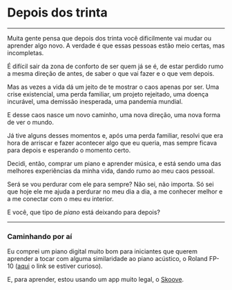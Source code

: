 # Depois dos trinta

---

Muita gente pensa que depois dos trinta você dificilmente vai mudar ou aprender algo novo. A verdade é que essas pessoas estão meio certas, mas incompletas.

É difícil sair da zona de conforto de ser quem já se é, de estar perdido rumo a mesma direção de antes, de saber o que vai fazer e o que vem depois.

Mas as vezes a vida dá um jeito de te mostrar o caos apenas por ser. Uma crise existencial, uma perda familiar, um projeto rejeitado, uma doença incurável, uma demissão inesperada, uma pandemia mundial.

E desse caos nasce um novo caminho, uma nova direção, uma nova forma de ver o mundo.

Já tive alguns desses momentos e, após uma perda familiar, resolvi que era hora de arriscar e fazer acontecer algo que eu queria, mas sempre ficava para depois e esperando o momento certo.

Decidi, então, comprar um piano e aprender música, e está sendo uma das melhores experiências da minha vida, dando rumo ao meu caos pessoal.

Será se vou perdurar com ele para sempre? Não sei, não importa. Só sei que hoje ele me ajuda a perdurar no meu dia a dia, a me conhecer melhor e a me conectar com o meu eu interior.

E você, que tipo de _piano_ está deixando para depois?

---

### Caminhando por aí

Eu comprei um piano digital muito bom para iniciantes que querem aprender a tocar com alguma similaridade ao piano acústico, o Roland FP-10 ([aqui](https://www.thomann.de/intl/roland_fp_10.htm) o link se estiver curioso).

E, para aprender, estou usando um app muito legal, o [Skoove](https://www.skoove.com/en).